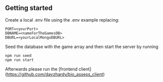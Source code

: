 ## Getting started

Create a local .env file using the .env example replacing:

```
PORT=<yourPort>
DBNAME=<nameForTheGamesDB>
DBURL=<yourLocalMongoDBURL>
```

Seed the database with the game array and then start the server by running 

```
npm run seed
npm run start
```

Afterwards please run the [frontend client] (https://github.com/davzhardy/bio_assess_client)
